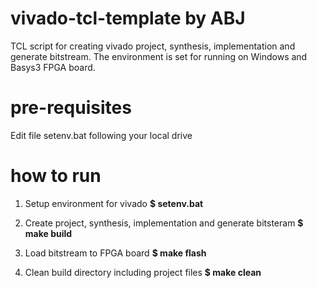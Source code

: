# vivado-tcl-template by ABJ
TCL script for creating vivado project, synthesis, implementation and generate bitstream.
The environment is set for running on Windows and Basys3 FPGA board.

# pre-requisites
Edit file setenv.bat following your local drive

# how to run
1. Setup environment for vivado
**$ setenv.bat**

2. Create project, synthesis, implementation and generate bitsteram
**$ make build**

3. Load bitstream to FPGA board
**$ make flash**

4. Clean build directory including project files
**$ make clean**

